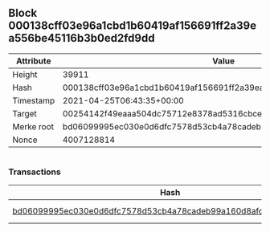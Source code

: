 ## Block 000138cff03e96a1cbd1b60419af156691ff2a39ea556be45116b3b0ed2fd9dd

Attribute | Value
--- | ---
Height | 39911
Hash | 000138cff03e96a1cbd1b60419af156691ff2a39ea556be45116b3b0ed2fd9dd
Timestamp | 2021-04-25T06:43:35+00:00
Target | 00254142f49eaaa504dc75712e8378ad5316cbcead634704b3734b6271167cc4
Merke root | bd06099995ec030e0d6dfc7578d53cb4a78cadeb99a160d8afde7cb14ca93de6
Nonce | 4007128814

```

```

### Transactions

Hash | Amount
--- | ---
[bd06099995ec030e0d6dfc7578d53cb4a78cadeb99a160d8afde7cb14ca93de6](bd06099995ec030e0d6dfc7578d53cb4a78cadeb99a160d8afde7cb14ca93de6.md) | 10.00000000 SKEPTI 
